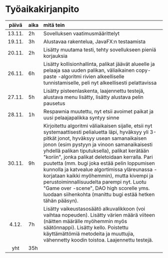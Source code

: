 # Työaikakirjanpito

| päivä | aika | mitä tein   |
| :----:|:-----| :-----|
|13.11.|2h | Sovelluksen vaatimusmäärittelyt |
|19.11.|3h | Alustavaa rakentelua, JavaFX:n testaamista |
|20.11.|2h | Lisätty muutama testi, tehty sovellukseen pieniä korjauksia | 
|26.11.|6h | Lisätty kollisionhallinta, palikat jäävät alueelle ja pelaaja saa uuden palikan, väliaikainen copy-paste -algoritmi rivien alkeelliselle tunnistamiselle, peli nyt alkeellisesti pelattavissa | 
|27.11.|5h | Lisätty pisteenlaskenta, laajennettu testejä, alustava menu lisätty, lisätty alustava pelin pausetus |
|28.11.|1h | Respawnia muutettu, nyt etsii avoimet paikat ja uusi pelaajapalikka syntyy sinne |
|30.11.|9h | Kirjoitettu algoritmi väliaikaisen sijalle, etsii nyt systemaattisesti pelialuetta läpi, hyväksyy yli 3-pitkät jonot, hyväksyy usean samanaikaisen jonon (esim pystyyn ja vinoon samanaikaisesti yhdellä palikan tiputuksella), palikat kerätään "koriin", jonka palikat deletoidaan kerralla. Pari puutetta (mm. bugi joka estää pelin loppumisen kunnolla ja katvealue algortimissa yläreunassa - korjataan kaikki myöhemmin), mutta kivempi ja perustoiminnallisuudelta parempi nyt. Luotu "Game over -scene", DAO high scorelle yms. luodaan siihenkohta (manittu bugi estää hetken tähän pääsyn). |
|4.12.|7h | Lisätty vaikeustasosäätö alkuvalikkoon (voi vaihtaa nopeuden). Lisätty värien määrä viiteen (näitten määrälle myöhemmin myös säätönnappi). Lisätty kello. Poistettu käyttämättömiä metodeita ja muuttujia, vähennetty koodin toistoa. Laajennettu testejä.
|yht | 35h | |
